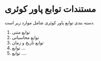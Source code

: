 # مستندات توابع پاور کوئری

دسته بندی توابع پاور کوئری شامل موارد زیر است.

1. توابع متنی
2. توابع محاسباتی
3. توابع تاریخ و زمان
4. توابع ...
5. توابع ....


